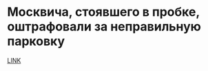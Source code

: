 # Москвича, стоявшего в пробке, оштрафовали за неправильную парковку



[LINK](https://varlamov.ru/2764007.html)